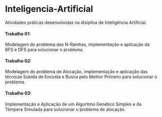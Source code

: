 # Inteligencia-Artificial
Atividades práticas desenvolvidas na disiplina de Inteligência Artificial.

#### Trabalho 01:
Modelagem do problema das N-Rainhas, implementação e aplicação da BFS e DFS para solucionar o problema.
#### Trabalho 02:
Modelagem do problema de Alocação, implementação e aplicação das técnicas Subida de Encosta e Busca pelo Melhor Primeiro para solucionar o problema.
#### Trabalho 03: 
 Implementação e Aplicação de um Algoritmo Genético Simples e da Têmpera Simulada para solucionar o problema de alocação.
